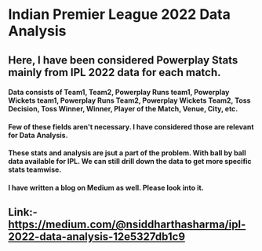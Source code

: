 # Indian Premier League 2022 Data Analysis
## Here, I have been considered Powerplay Stats mainly from IPL 2022 data for each match. 
#### Data consists of Team1, Team2, Powerplay Runs team1, Powerplay Wickets team1, Powerplay Runs Team2, Powerplay Wickets Team2, Toss Decision, Toss Winner, Winner, Player of the Match, Venue, City, etc. 
#### Few of these fields aren't necessary. I have considered those are relevant for Data Analysis. 
#### These stats and analysis are jsut a part of the problem. With ball by ball data available for IPL. We can still drill down the data to get more specific stats teamwise. 
#### I have written a blog on Medium as well. Please look into it. 
## Link:- https://medium.com/@nsiddharthasharma/ipl-2022-data-analysis-12e5327db1c9
